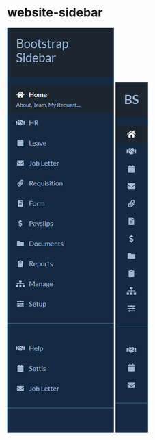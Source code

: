 # website-sidebar

![alt text](https://github.com/denzildoyle/website-sidebar/blob/master/desktop-expand.png "Side Bar Screen Shot Expanded")
![alt text](https://github.com/denzildoyle/website-sidebar/blob/master/desktop-collapse.png "Side Bar Screen Shot Collapse")
